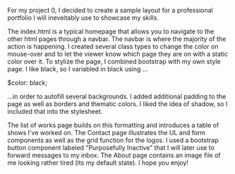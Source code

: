 For my project 0, I decided to create a sample layout for a professional portfolio I will ineveitably use to showcase my skills.

The index.html is a typical homepage that allows you to navigate to the other html pages through a navbar. 
The navbar is where the majority of the action is happening. I created several class types to change the color on mouse-over and to let the viewer know which page they are on with a static color over it. 
To stylize the page, I combined bootstrap with my own style page. I like black, so I variabled in black using ...

$color: black;

...in order to autofill several backgrounds. I added additional padding to the page as well as borders and thematic colors. 
I liked the idea of shadow, so I included that into the stylesheet.

The list of works page builds on this formatting and introduces a table of shows I've worked on. The Contact page illustrates the UL and form components as well as the grid function for the logos. I used a bootstrap button component labeled "Purposefully Inactive" that I will later use to forward messages to my inbox. The About page contains an image file of me looking rather tired (its my default state).
I hope you enjoy!
